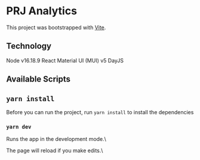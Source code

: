 # PRJ Analytics

This project was bootstrapped with [Vite](https://vitejs.dev/guide/).

## Technology

Node v16.18.9
React
Material UI (MUI) v5
DayJS

## Available Scripts

## `yarn install`

Before you can run the project, run `yarn install` to install the dependencies

### `yarn dev`

Runs the app in the development mode.\

The page will reload if you make edits.\
